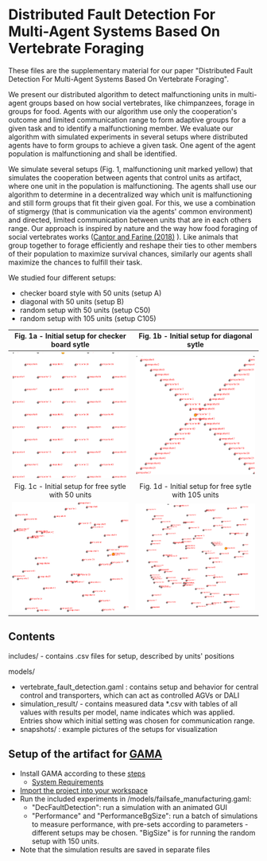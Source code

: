 # Distributed Fault Detection For Multi-Agent Systems Based On Vertebrate Foraging
These files are the supplementary material for our paper "Distributed Fault Detection For Multi-Agent Systems Based On Vertebrate Foraging".

We present our distributed algorithm to detect malfunctioning units in multi-agent groups based on how social vertebrates, like chimpanzees, forage in groups for food. 
Agents with our algorithm use only the cooperation's outcome and limited communication range to form adaptive groups for a given task and to identify a malfunctioning member.
We evaluate our algorithm with simulated experiments in several setups where distributed agents have to form groups to achieve a given task. One agent of the agent population is malfunctioning and shall be identified.

We simulate several setups (Fig. 1, malfunctioning unit marked yellow) that simulates the cooperation between agents that control units as artifact, where one unit in the population is malfunctioning. 
The agents shall use our algorithm to determine in a decentralized way which unit is malfunctioning and still form groups that fit their given goal. For this, we use a combination of stigmergy (that is communication via the agents' common environment) and directed, limited communication between units that are in each others range.
Our approach is inspired by nature and the way how food foraging of social vertebrates works ([Cantor and Farine (2018)](https://doi.org/10.1002/ece3.4061) ). Like animals that group together to forage efficiently and reshape their ties to other members of their population to maximize survival chances, similarly our agents shall maximize the chances to fulfill their task.

We studied four different setups:
- checker board style with 50 units (setup A)
- diagonal with 50 units (setup B)
- random setup with 50 units (setup C50)
- random setup with 105 units (setup C105)

Fig. 1a - Initial setup for checker board sytle| Fig. 1b - Initial setup for diagonal sytle
:-------------------------:|:-------------------------:
![far ends of the shop floor](models/snapshots/checker.png) | ![center of the shop floor](models/snapshots/diagonal.png)
Fig. 1c - Initial setup for free sytle with 50 units| Fig. 1d - Initial setup for free sytle with 105 units
![far ends of the shop floor](models/snapshots/free.png) | ![center of the shop floor](models/snapshots/free105.png)



## Contents
includes/ - contains .csv files for setup, described by units' positions

models/
- vertebrate_fault_detection.gaml : contains setup and behavior for central control and transporters, which can act as controlled AGVs or DALI
- simulation_result/ - contains measured data \*.csv with tables of all values with results per model, name indicates which was applied. Entries show which initial setting was chosen for communication range. 
- snapshots/ : example pictures of the setups for visualization


## Setup of the artifact for [GAMA](https://gama-platform.github.io/)

- Install GAMA according to these [steps](https://gama-platform.github.io/wiki/Installation)
  -  [System Requirements](https://gama-platform.github.io/wiki/Installation#system-requirements)
- [Import the project into your workspace](https://gama-platform.github.io/wiki/ImportingModels)
- Run the included experiments in /models/failsafe_manufacturing.gaml:
  - "DecFaultDetection": run a simulation with an animated GUI
  - "Performance" and "PerformanceBgSize": run a batch of simulations to measure performance, with pre-sets according to parameters - different setups may be chosen. "BigSize" is for running the random setup with 150 units.
- Note that the simulation results are saved in separate files

